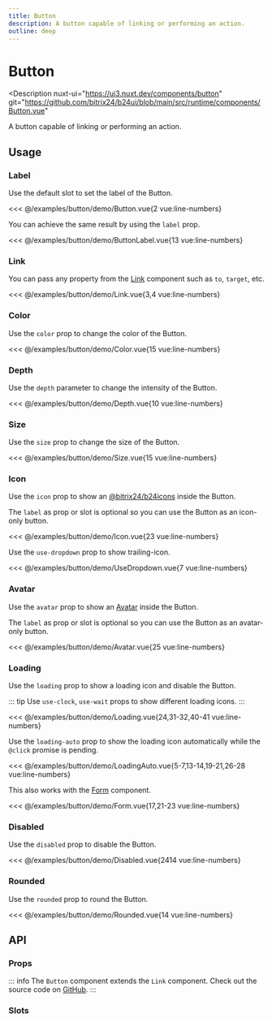 ```yaml
---
title: Button
description: A button capable of linking or performing an action.
outline: deep
---
```

<script setup>
import ButtonExample from '/examples/button/Button.vue';
import ButtonLabelExample from '/examples/button/ButtonLabel.vue';
import LinkExample from '/examples/button/Link.vue';
import ColorExample from '/examples/button/Color.vue';
import DepthExample from '/examples/button/Depth.vue';
import SizeExample from '/examples/button/Size.vue';
import IconExample from '/examples/button/Icon.vue';
import UseDropdownExample from '/examples/button/UseDropdown.vue';
import AvatarExample from '/examples/button/Avatar.vue';
import LoadingExample from '/examples/button/Loading.vue';
import LoadingAutoExample from '/examples/button/LoadingAuto.vue';
import FormExample from '/examples/button/Form.vue';
import DisabledExample from '/examples/button/Disabled.vue';
import RoundedExample from '/examples/button/Rounded.vue';
</script>
# Button

<Description
  nuxt-ui="https://ui3.nuxt.dev/components/button"
  git="https://github.com/bitrix24/b24ui/blob/main/src/runtime/components/Button.vue"
>
  A button capable of linking or performing an action.
</Description>

## Usage

### Label

Use the default slot to set the label of the Button.

<div class="lg:min-h-[160px]">
  <ClientOnly>
    <ButtonExample />
  </ClientOnly>
</div>

<<< @/examples/button/demo/Button.vue{2 vue:line-numbers}

You can achieve the same result by using the `label` prop.

<div class="lg:min-h-[275px]">
  <ClientOnly>
    <ButtonLabelExample />
  </ClientOnly>
</div>

<<< @/examples/button/demo/ButtonLabel.vue{13 vue:line-numbers}

### Link

You can pass any property from the [Link](/components/link#props) component such as `to`, `target`, etc.

<div class="lg:min-h-[160px]">
  <ClientOnly>
    <LinkExample />
  </ClientOnly>
</div>

<<< @/examples/button/demo/Link.vue{3,4 vue:line-numbers}

### Color

Use the `color` prop to change the color of the Button.

<div class="lg:min-h-[275px]">
  <ClientOnly>
    <ColorExample />
  </ClientOnly>
</div>

<<< @/examples/button/demo/Color.vue{15 vue:line-numbers}

### Depth

Use the `depth` parameter to change the intensity of the Button.

<div class="lg:min-h-[275px]">
  <ClientOnly>
    <DepthExample />
  </ClientOnly>
</div>

<<< @/examples/button/demo/Depth.vue{10 vue:line-numbers}

### Size

Use the `size` prop to change the size of the Button.

<div class="lg:min-h-[275px]">
  <ClientOnly>
    <SizeExample />
  </ClientOnly>
</div>

<<< @/examples/button/demo/Size.vue{15 vue:line-numbers}

### Icon

Use the `icon` prop to show an [@bitrix24/b24icons](https://bitrix24.github.io/b24icons/guide/icons.html) inside the Button.

The `label` as prop or slot is optional so you can use the Button as an icon-only button.

<div class="lg:min-h-[275px]">
  <ClientOnly>
    <IconExample />
  </ClientOnly>
</div>

<<< @/examples/button/demo/Icon.vue{23 vue:line-numbers}

Use the `use-dropdown` prop to show trailing-icon.

<div class="lg:min-h-[160px]">
  <ClientOnly>
    <UseDropdownExample />
  </ClientOnly>
</div>

<<< @/examples/button/demo/UseDropdown.vue{7 vue:line-numbers}

### Avatar

Use the `avatar` prop to show an [Avatar](/components/avatar) inside the Button.

The `label` as prop or slot is optional so you can use the Button as an avatar-only button.

<div class="lg:min-h-[275px]">
  <ClientOnly>
    <AvatarExample />
  </ClientOnly>
</div>

<<< @/examples/button/demo/Avatar.vue{25 vue:line-numbers}

### Loading

Use the `loading` prop to show a loading icon and disable the Button.

::: tip
Use `use-clock`, `use-wait` props to show different loading icons.
:::

<div class="lg:min-h-[275px]">
  <ClientOnly>
    <LoadingExample />
  </ClientOnly>
</div>

<<< @/examples/button/demo/Loading.vue{24,31-32,40-41 vue:line-numbers}

Use the `loading-auto` prop to show the loading icon automatically while the `@click` promise is pending.

<div class="lg:min-h-[160px]">
  <ClientOnly>
    <LoadingAutoExample />
  </ClientOnly>
</div>

<<< @/examples/button/demo/LoadingAuto.vue{5-7,13-14,19-21,26-28 vue:line-numbers}

This also works with the [Form](/components/form) component.

<div class="lg:min-h-[160px]">
  <ClientOnly>
    <FormExample />
  </ClientOnly>
</div>

<<< @/examples/button/demo/Form.vue{17,21-23 vue:line-numbers}

### Disabled

Use the `disabled` prop to disable the Button.

<div class="lg:min-h-[275px]">
  <ClientOnly>
    <DisabledExample />
  </ClientOnly>
</div>

<<< @/examples/button/demo/Disabled.vue{2414 vue:line-numbers}

### Rounded

Use the `rounded` prop to round the Button.

<div class="lg:min-h-[275px]">
  <ClientOnly>
    <RoundedExample />
  </ClientOnly>
</div>

<<< @/examples/button/demo/Rounded.vue{14 vue:line-numbers}

## API

### Props

::: info
The `Button` component extends the `Link` component. Check out the source code on [GitHub](https://github.com/bitrix24/b24ui/blob/main/src/runtime/components/Link.vue#L13).
:::

<ComponentProps component="Button" />

### Slots

<ComponentSlots component="Button" />
